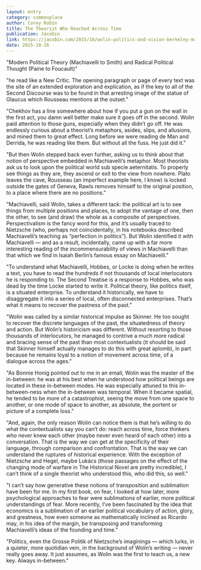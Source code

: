 ```yaml
---
layout: entry
category: commonplace
author: Corey Robin
title: The Theorist Who Reached Across Time
publication: Jacobin
link: https://jacobin.com/2015/10/wolin-politics-and-vision-berkeley-machiavelli-democracy/
date: 2015-10-26
---
```

 
"Modern Political Theory (Machiavelli to Smith) and Radical Political Thought (Paine to Foucault)"

"he read like a New Critic. The opening paragraph or page of every text was the site of an extended exploration and explication, as if the key to all of the Second Discourse was to be found in that arresting image of the statue of Glaucus which Rousseau mentions at the outset."

"Chekhov has a line somewhere about how if you put a gun on the wall in the first act, you damn well better make sure it goes off in the second. Wolin paid attention to those guns, especially when they didn’t go off. He was endlessly curious about a theorist’s metaphors, asides, slips, and allusions, and mined them to great effect. Long before we were reading de Man and Derrida, he was reading like them. But without all the fuss. He just did it."

"But then Wolin stepped back even further, asking us to think about that notion of perspective embedded in Machiavelli’s metaphor. Most theorists ask us to look upon the political world sub specie aeternitatis. To properly see things as they are, they ascend or exit to the view from nowhere. Plato leaves the cave, Rousseau (an imperfect example here, I know) is locked outside the gates of Geneva, Rawls removes himself to the original position, to a place where there are no positions."

"Machiavelli, said Wolin, takes a different tack: the political art is to see things from multiple positions and places, to adopt the vantage of one, then the other, to see (and draw) the whole as a composite of perspectives. Perspectivalism is the fancy word for this, and it’s usually traced to Nietzsche (who, perhaps not coincidentally, in his notebooks described Machiavelli’s teaching as “perfection in politics”). But Wolin identified it with Machiavelli — and as a result, incidentally, came up with a far more interesting reading of the incommensurability of views in Machiavelli than that which we find in Isaiah Berlin’s famous essay on Machiavelli."


"To understand what Machiavelli, Hobbes, or Locke is doing when he writes a text, you have to read the hundreds if not thousands of local interlocutors he is responding to. The Second Treatise is a response to Hobbes, who was dead by the time Locke started to write it. Political theory, like politics itself, is a situated enterprise. To understand it historically, we have to disaggregate it into a series of local, often disconnected enterprises. That’s what it means to recover the pastness of the past."

"Wolin was called by a similar historical impulse as Skinner. He too sought to recover the discrete languages of the past, the situatedness of theory and action. But Wolin’s historicism was different. Without resorting to those thousands of interlocutors, he managed to contrive a much more radical and bracing sense of the past than most contextualists (it should be said that Skinner himself actually manages to do this with great aplomb), in part because he remains loyal to a notion of movement across time, of a dialogue across the ages."

"As Bonnie Honig pointed out to me in an email, Wolin was the master of the in-between: he was at his best when he understood how political beings are located in these in-between modes. He was especially attuned to this in-between-ness when the in-between was temporal. When it became spatial, he tended to be more of a catastrophist, seeing the move from one space to another, or one mode of space to another, as absolute, the portent or picture of a complete loss."

"And, again, the only reason Wolin can notice them is that he’s willing to do what the contextualists say you can’t do: reach across time, force thinkers who never knew each other (maybe never even heard of each other) into a conversation. That is the way we can get at the specificity of their language, through comparison and confrontation. That is the way we can understand the ruptures of historical experience. With the exception of Nietzsche and Hegel, maybe Lukács (those passages on the effect of the changing mode of warfare in The Historical Novel are pretty incredible), I can’t think of a single theorist who understood this, who did this, so well."

"I can’t say how generative these notions of transposition and sublimation have been for me. In my first book, on fear, I looked at how later, more psychological approaches to fear were sublimations of earlier, more political understandings of fear. More recently, I’ve been fascinated by the idea that economics is a sublimation of an earlier political vocabulary of action, glory, and greatness, how even someone as mathematically inclined as Ricardo may, in his idea of the margin, be transposing and transforming Machiavelli’s ideas of the founding and time."

"Politics, even the Grosse Politik of Nietzsche’s imaginings — which lurks, in a quieter, more quotidian vein, in the background of Wolin’s writing — never really goes away. It just assumes, as Wolin was the first to teach us, a new key. Always in-between."
